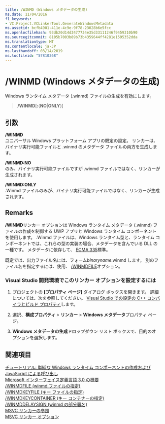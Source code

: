 ```yaml
---
title: /WINMD (Windows メタデータの生成)
ms.date: 11/04/2016
f1_keywords:
- VC.Project.VCLinkerTool.GenerateWindowsMetadata
ms.assetid: bcfb4901-411e-4c9e-9f78-23028b6e5fcc
ms.openlocfilehash: 93db20d14d3477734e35d33111246f9459310b90
ms.sourcegitcommit: 8105b7003b89b73b4359644ff4281e1595352dda
ms.translationtype: MT
ms.contentlocale: ja-JP
ms.lasthandoff: 03/14/2019
ms.locfileid: "57810368"
---
```

# <a name="winmd-generate-windows-metadata"></a>/WINMD (Windows メタデータの生成)

Windows ランタイム メタデータ (.winmd) ファイルの生成を有効にします。

> **/WINMD**\[**:**{**NO**\|**ONLY**}]

## <a name="arguments"></a>引数

**/WINMD**<br/>
ユニバーサル Windows プラットフォーム アプリの既定の設定。 リンカーは、バイナリ実行可能ファイルと .winmd のメタデータ ファイルの両方を生成します。

**/WINMD:NO**<br/>
のみ、バイナリ実行可能ファイルですが .winmd ファイルではなく、リンカーが生成されます。

**/WINMD:ONLY**<br/>
.Winmd ファイルのみが、バイナリ実行可能ファイルではなく、リンカーが生成されます。

## <a name="remarks"></a>Remarks

**/WINMD**リンカー オプションは Windows ランタイム メタデータ (.winmd) ファイルの作成を制御する UWP アプリと Windows ランタイム コンポーネントを使用します。 .Winmd ファイルは、Windows ランタイム型と、ランタイム コンポーネントでは、これらの型の実装の場合、メタデータを含んでいる DLL の一種です。 メタデータに依存して、 [ECMA 335](http://www.ecma-international.org/publications/standards/Ecma-335.htm)標準。

既定では、出力ファイル名には、フォーム*binaryname*.winmd します。 別のファイル名を指定するには、使用、 [/WINMDFILE](winmdfile-specify-winmd-file.md)オプション。

### <a name="to-set-this-linker-option-in-the-visual-studio-development-environment"></a>Visual Studio 開発環境でこのリンカー オプションを設定するには

1. プロジェクトの **[プロパティ ページ]** ダイアログ ボックスを開きます。 詳細については、次を参照してください。 [Visual Studio での設定の C++ コンパイラとビルド プロパティ](../working-with-project-properties.md)します。

1. 選択、**構成プロパティ** > **リンカー** > **Windows メタデータ**プロパティ ページ。

1. **Windows メタデータの生成**ドロップダウン リスト ボックスで、目的のオプションを選択します。

## <a name="see-also"></a>関連項目

[チュートリアル: 単純な Windows ランタイム コンポーネントの作成および JavaScript による呼び出し](/windows/uwp/winrt-components/walkthrough-creating-a-simple-windows-runtime-component-and-calling-it-from-javascript)<br/>
[Microsoft インターフェイス定義言語 3.0 の概要](/uwp/midl-3/intro)<br/>
[/WINMDFILE (winmd ファイルの指定)](winmdfile-specify-winmd-file.md)<br/>
[/WINMDKEYFILE (キー ファイルの指定)](winmdkeyfile-specify-winmd-key-file.md)<br/>
[/WINMDKEYCONTAINER (キー コンテナーの指定)](winmdkeycontainer-specify-key-container.md)<br/>
[/WINMDDELAYSIGN (winmd の部分署名)](winmddelaysign-partially-sign-a-winmd.md)<br/>
[MSVC リンカーの参照](linking.md)<br/>
[MSVC リンカー オプション](linker-options.md)
